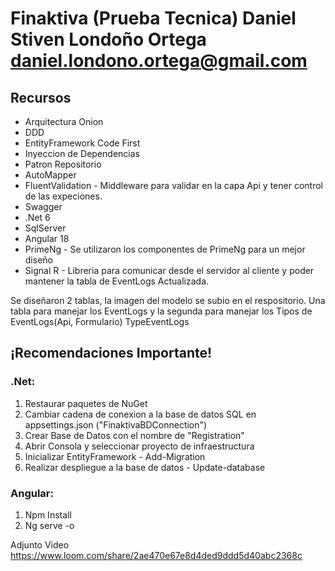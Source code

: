 # Finaktiva (Prueba Tecnica) Daniel Stiven Londoño Ortega daniel.londono.ortega@gmail.com

## Recursos

- Arquitectura Onion
- DDD
- EntityFramework Code First
- Inyeccion de Dependencias
- Patron Repositorio
- AutoMapper
- FluentValidation - Middleware para validar en la capa Api y tener control de las expeciones.
- Swagger
- .Net 6
- SqlServer
- Angular 18
- PrimeNg - Se utilizaron los componentes de PrimeNg para un mejor diseño
- Signal R - Libreria para comunicar desde el servidor al cliente y poder mantener la tabla de EventLogs Actualizada.

Se diseñaron 2 tablas, la imagen del modelo se subio en el respositorio. 
Una tabla para manejar los EventLogs y la segunda para manejar los Tipos de EventLogs(Api, Formulario) TypeEventLogs

## ¡Recomendaciones Importante!

### .Net:

1. Restaurar paquetes de NuGet
2. Cambiar cadena de conexion a la base de datos SQL en appsettings.json ("FinaktivaBDConnection")
3. Crear Base de Datos con el nombre de "Registration"
4. Abrir Consola y seleccionar proyecto de infraestructura
5. Inicializar EntityFramework - Add-Migration
6. Realizar despliegue a la base de datos - Update-database

### Angular:

1. Npm Install
2. Ng serve -o

Adjunto Video 
https://www.loom.com/share/2ae470e67e8d4ded9ddd5d40abc2368c
